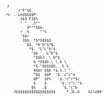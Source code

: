         z                                               
             z"F"$$.                                              
       -%- . Led$$$$P-                                            
              3$3 F3$%                                            
              " ^  .3""                                           
                 d***$$e.                                         
              r .%     ^"%                                        
              '$$r                                                
               3$$  *$*$$$$$                                      
                '$$. *b'b"$*$.                                    
                  *$. "L^L"b"$-                                   
                   "$b '. L^b^$                                   
                    ^$$bJ  \ b^$ .                                
                    b *$$$b.\ \ b \                               
                    *$."$$$$$b.. % %                              
                    4$$r'$$b *$.%.\ ".                            
                    ^$$  $$P  "$.'c^c"e                           
                    4P"  $F%   '$.'c^r*$c                         
                    $    $      '$.'c^c "$-                       
                   $%   .$       '$.'L^b                          
           J$$$$$$$$$$$$$$$$$$     *.JL.b    Gilo94'           
